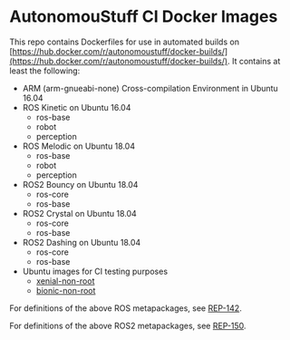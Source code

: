# AutonomouStuff CI Docker Images #

This repo contains Dockerfiles for use in automated builds on [https://hub.docker.com/r/autonomoustuff/docker-builds/](https://hub.docker.com/r/autonomoustuff/docker-builds/). It contains at least the following:

- ARM (arm-gnueabi-none) Cross-compilation Environment in Ubuntu 16.04
- ROS Kinetic on Ubuntu 16.04
  - ros-base
  - robot
  - perception
- ROS Melodic on Ubuntu 18.04
  - ros-base
  - robot
  - perception
- ROS2 Bouncy on Ubuntu 18.04
  - ros-core
  - ros-base
- ROS2 Crystal on Ubuntu 18.04
  - ros-core
  - ros-base
- ROS2 Dashing on Ubuntu 18.04
  - ros-core
  - ros-base
- Ubuntu images for CI testing purposes
  - [xenial-non-root](https://github.com/astuff/docker-builds/blob/master/ubuntu/xenial-non-root/Dockerfile)
  - [bionic-non-root](https://github.com/astuff/docker-builds/blob/master/ubuntu/bionic-non-root/Dockerfile)

For definitions of the above ROS metapackages, see [REP-142](http://www.ros.org/reps/rep-0142.html).

For definitions of the above ROS2 metapackages, see [REP-150](http://www.ros.org/reps/rep-0150.html).
